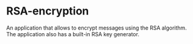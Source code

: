 # RSA-encryption

An application that allows to encrypt messages using the RSA algorithm.
The application also has a built-in RSA key generator.